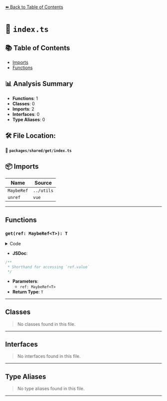 [⬅️ Back to Table of Contents](../../../index.md)

# 📄 `index.ts`

## 📚 Table of Contents

- [Imports](#imports)
- [Functions](#functions)

## 📊 Analysis Summary

- **Functions**: 1
- **Classes**: 0
- **Imports**: 2
- **Interfaces**: 0
- **Type Aliases**: 0

## 🛠️ File Location:
📂 **`packages/shared/get/index.ts`**

## 📦 Imports

| Name | Source |
|------|--------|
| `MaybeRef` | `../utils` |
| `unref` | `vue` |


---

## Functions

### `get(ref: MaybeRef<T>): T`

<details><summary>Code</summary>

```ts
export function get<T>(ref: MaybeRef<T>): T
```
</details>

- **JSDoc**:
```ts
/**
 * Shorthand for accessing `ref.value`
 */
```

- **Parameters**:
  - `ref: MaybeRef<T>`
- **Return Type**: `T`

---

## Classes

> No classes found in this file.


---

## Interfaces

> No interfaces found in this file.


---

## Type Aliases

> No type aliases found in this file.


---